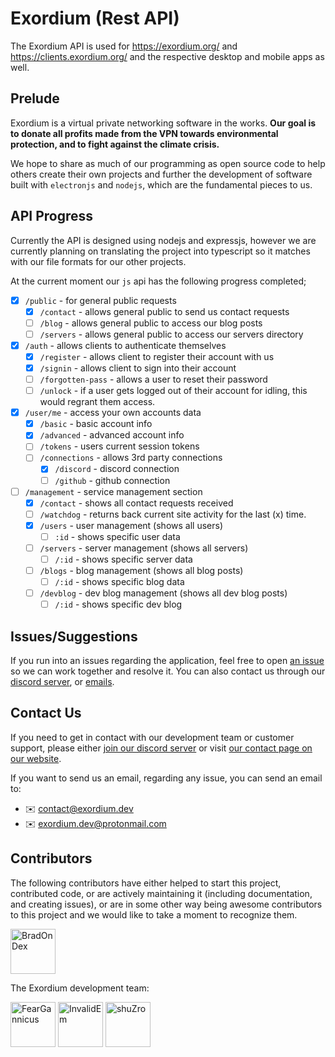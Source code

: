 # Exordium (Rest API)

The Exordium API is used for https://exordium.org/ and https://clients.exordium.org/ and the respective desktop and mobile apps as well. 
## Prelude

Exordium is a virtual private networking software in the works. **Our goal is to donate all profits made from the VPN towards environmental protection, and to fight against the climate crisis.**

We hope to share as much of our programming as open source code to help others create their own projects and further the development of software built with `electronjs` and `nodejs`, which are the fundamental pieces to us.

## API Progress

Currently the API is designed using nodejs and expressjs, however we are currently planning on translating the project into typescript so it matches with our file formats for our other projects.

At the current moment our `js` api has the following progress completed;
- [x] `/public` - for general public requests
  - [x] `/contact` - allows general public to send us contact requests
  - [ ] `/blog` - allows general public to access our blog posts
  - [ ] `/servers` - allows general public to access our servers directory
- [x] `/auth` - allows clients to authenticate themselves
  - [x] `/register` - allows client to register their account with us
  - [x] `/signin` - allows client to sign into their account
  - [ ] `/forgotten-pass` - allows a user to reset their password
  - [ ] `/unlock` - if a user gets logged out of their account for idling, this would regrant them access.
- [x] `/user/me` - access your own accounts data
  - [x] `/basic` - basic account info
  - [x] `/advanced` - advanced account info
  - [ ] `/tokens` - users current session tokens
  - [ ] `/connections` - allows 3rd party connections
    - [x] `/discord` - discord connection
    - [ ] `/github` - github connection
- [ ] `/management` - service management section
  - [x] `/contact` - shows all contact requests received
  - [ ] `/watchdog` - returns back current site activity for the last (x) time.
  - [x] `/users` - user management (shows all users)
    - [ ] `:id` - shows specific user data
  - [ ] `/servers` - server management (shows all servers)
    - [ ] `/:id` - shows specific server data
  - [ ] `/blogs` - blog management (shows all blog posts)
    - [ ] `/:id` - shows specific blog data
  - [ ] `/devblog` - dev blog management (shows all dev blog posts)
    - [ ] `/:id` - shows specific dev blog 

## Issues/Suggestions

If you run into an issues regarding the application, feel free to open [an issue](https://github.com/exordium-dev/exordium-api/issues) so we can work together and resolve it. You can also contact us through our [discord server](https://discord.exordium.dev/), or [emails](mailto:contact@exordium.dev).

## Contact Us

If you need to get in contact with our development team or customer support, please either [join our discord server](https://discord.exordium.dev) or visit [our contact page on our website](https://exordium.dev/contact).

If you want to send us an email, regarding any issue, you can send an email to:
- :envelope: [contact@exordium.dev](mailto:contact@exordium.dev)
- :envelope: [exordium.dev@protonmail.com](mailto:exordium.dev@protonmail.com)

## Contributors

The following contributors have either helped to start this project, contributed code, or are actively maintaining it (including documentation, and creating issues), or are in some other way being awesome contributors to this project and we would like to take a moment to recognize them.

[<img src="https://github.com/BradOnDex.png?size=72" alt="BradOnDex" width="72">](https://github.com/BradOnDex)

The Exordium development team:

[<img src="https://github.com/FearGannicus.png?size=72" alt="FearGannicus" width="72">](https://github.com/FearGannicus)
[<img src="https://github.com/InvalidEm.png?size=72" alt="InvalidEm" width="72">](https://github.com/InvalidEm)
[<img src="https://github.com/shuZro.png?size=72" alt="shuZro" width="72">](https://github.com/shuZro)

